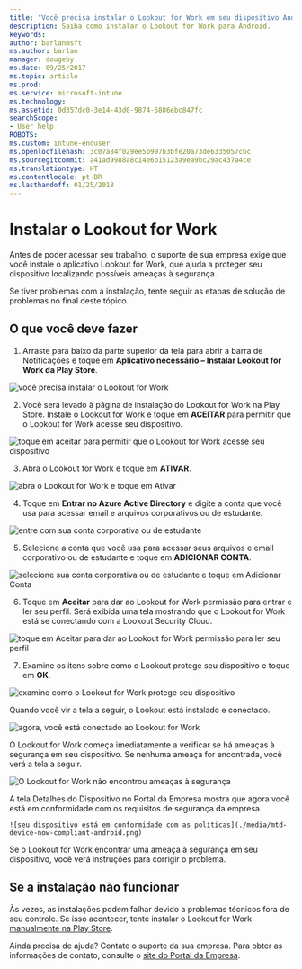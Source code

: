 ```yaml
---
title: "Você precisa instalar o Lookout for Work em seu dispositivo Android | Microsoft Docs"
description: Saiba como instalar o Lookout for Work para Android.
keywords: 
author: barlanmsft
ms.author: barlan
manager: dougeby
ms.date: 09/25/2017
ms.topic: article
ms.prod: 
ms.service: microsoft-intune
ms.technology: 
ms.assetid: 0d357dc0-3e14-43d0-9874-6886ebc847fc
searchScope:
- User help
ROBOTS: 
ms.custom: intune-enduser
ms.openlocfilehash: 3c07a84f029ee5b997b3bfe20a73de6335057cbc
ms.sourcegitcommit: a41ad9988a8c14e6b15123a9ea9bc29ac437a4ce
ms.translationtype: HT
ms.contentlocale: pt-BR
ms.lasthandoff: 01/25/2018
---
```

# <a name="install-lookout-for-work"></a>Instalar o Lookout for Work

Antes de poder acessar seu trabalho, o suporte de sua empresa exige que você instale o aplicativo Lookout for Work, que ajuda a proteger seu dispositivo localizando possíveis ameaças à segurança.

Se tiver problemas com a instalação, tente seguir as etapas de solução de problemas no final deste tópico.

## <a name="what-you-need-to-do"></a>O que você deve fazer

1.  Arraste para baixo da parte superior da tela para abrir a barra de Notificações e toque em **Aplicativo necessário – Instalar Lookout for Work da Play Store**.

  ![você precisa instalar o Lookout for Work](./media/lookout-required-app-install-android.png)

2.  Você será levado à página de instalação do Lookout for Work na Play Store. Instale o Lookout for Work e toque em **ACEITAR** para permitir que o Lookout for Work acesse seu dispositivo.

  ![toque em aceitar para permitir que o Lookout for Work acesse seu dispositivo](./media/lookout-accept-store-permissions-android.png)

3. Abra o Lookout for Work e toque em **ATIVAR**.

  ![abra o Lookout for Work e toque em Ativar](./media/lookout-activate-button-android.png)

4. Toque em **Entrar no Azure Active Directory** e digite a conta que você usa para acessar email e arquivos corporativos ou de estudante.

  ![entre com sua conta corporativa ou de estudante](./media/lookout-sign-in-azure-android.png)

5. Selecione a conta que você usa para acessar seus arquivos e email corporativo ou de estudante e toque em **ADICIONAR CONTA**.

  ![selecione sua conta corporativa ou de estudante e toque em Adicionar Conta](./media/lookout-pick-account-android.png)

6. Toque em **Aceitar** para dar ao Lookout for Work permissão para entrar e ler seu perfil. Será exibida uma tela mostrando que o Lookout for Work está se conectando com a Lookout Security Cloud.

  ![toque em Aceitar para dar ao Lookout for Work permissão para ler seu perfil](./media/lookout-needs-permission-to-view-profile-android.png)

7. Examine os itens sobre como o Lookout protege seu dispositivo e toque em **OK**.

  ![examine como o Lookout for Work protege seu dispositivo](./media/lookout-how-it-protects-your-device-android.png)

  Quando você vir a tela a seguir, o Lookout está instalado e conectado.

  ![agora, você está conectado ao Lookout for Work](./media/lookout-you-are-now-connected-android.png)

  O Lookout for Work começa imediatamente a verificar se há ameaças à segurança em seu dispositivo. Se nenhuma ameaça for encontrada, você verá a tela a seguir.

  ![O Lookout for Work não encontrou ameaças à segurança](./media/lookout-scan-no-threats-found-android.png)

  A tela Detalhes do Dispositivo no Portal da Empresa mostra que agora você está em conformidade com os requisitos de segurança da empresa.

    ![seu dispositivo está em conformidade com as políticas](./media/mtd-device-now-compliant-android.png)

  Se o Lookout for Work encontrar uma ameaça à segurança em seu dispositivo, você verá instruções para corrigir o problema.

## <a name="if-the-installation-doesnt-work"></a>Se a instalação não funcionar

Às vezes, as instalações podem falhar devido a problemas técnicos fora de seu controle. Se isso acontecer, tente instalar o Lookout for Work [manualmente na Play Store](https://play.google.com/store/apps/details?id=com.lookout.enterprise).


Ainda precisa de ajuda? Contate o suporte da sua empresa. Para obter as informações de contato, consulte o [site do Portal da Empresa](https://portal.manage.microsoft.com#HelpDeskDialog).


